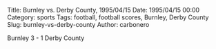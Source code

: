 Title: Burnley vs. Derby County, 1995/04/15
Date: 1995/04/15 00:00
Category: sports
Tags: football, football scores, Burnley, Derby County
Slug: burnley-vs-derby-county
Author: carbonero


Burnley 3 - 1 Derby County
